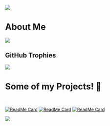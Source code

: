 
<!--horizontal divider(gradiant)-->
<img src="https://user-images.githubusercontent.com/73097560/115834477-dbab4500-a447-11eb-908a-139a6edaec5c.gif">

# About Me
![](https://github-stats-alpha.vercel.app/api?username=Rivalakmalll&cc=000&tc=fff&ic=fff&bc=000)

## GitHub Trophies
![](https://github-profile-trophy.vercel.app/?username=Rivalakmalll&theme=discord&no-frame=false&no-bg=true&margin-w=4)


<h1>Some of my Projects! 🎨</h1>
<Br>
  
[![ReadMe Card](https://github-readme-stats.vercel.app/api/pin/?username=Rivalakmalll&repo=blackarch)](https://github.com/Rivalakmalll/blackarch)
[![ReadMe Card](https://github-readme-stats.vercel.app/api/pin/?username=Rivalakmalll&repo=Music-Player)](https://github.com/Rivalakmalll/Music-Player)
[![ReadMe Card](https://github-readme-stats.vercel.app/api/pin/?username=Rivalakmalll&repo=Vue-Websites)](https://github.com/Rivalakmalll/Vue-Websites)



<!--horizontal divider(gradiant)-->
<img src="https://user-images.githubusercontent.com/73097560/115834477-dbab4500-a447-11eb-908a-139a6edaec5c.gif">
